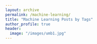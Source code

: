 ```yaml
---
layout: archive
permalink: /machine-learning/
title: "Machine Learning Posts by Tags"
author_profile: true
header:
  image: "/images/umb1.jpg"
---
```

